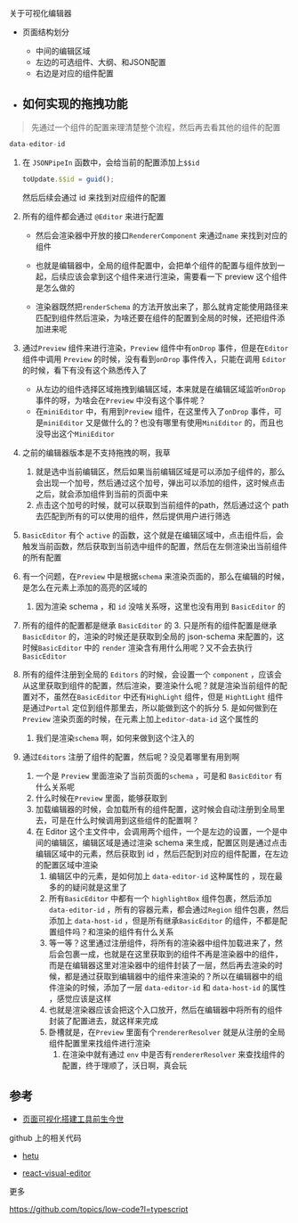 关于可视化编辑器

- 页面结构划分
  - 中间的编辑区域
  - 左边的可选组件、大纲、和JSON配置
  - 右边是对应的组件配置

- 如何实现的拖拽功能
  - 





> 先通过一个组件的配置来理清楚整个流程，然后再去看其他的组件的配置

```js
data-editor-id
```

1. 在 `JSONPipeIn` 函数中，会给当前的配置添加上`$$id` 

   ```js
   toUpdate.$$id = guid();
   ```

   然后后续会通过 id 来找到对应组件的配置

2. 所有的组件都会通过 `@Editor` 来进行配置

   - 然后会渲染器中开放的接口`RendererComponent` 来通过`name` 来找到对应的组件

   - 也就是编辑器中，全局的组件配置中，会把单个组件的配置与组件放到一起，后续应该会拿到这个组件来进行渲染，需要看一下 preview 这个组件是怎么做的
   - 渲染器既然把`renderSchema` 的方法开放出来了，那么就肯定能使用路径来匹配到组件然后渲染，为啥还要在组件的配置到全局的时候，还把组件添加进来呢 

3. 通过`Preview` 组件来进行渲染，`Preview` 组件中有`onDrop` 事件，但是在`Editor` 组件中调用 `Preview` 的时候，没有看到`onDrop` 事件传入，只能在调用 `Editor` 的时候，看下有没有这个熟悉传入了

   - 从左边的组件选择区域拖拽到编辑区域，本来就是在编辑区域监听`onDrop` 事件的呀，为啥会在`Preview` 中没有这个事件呢？
   - 在`miniEditor` 中，有用到`Preview` 组件，在这里传入了`onDrop` 事件，可是`miniEditor` 又是做什么的？也没有哪里有使用`MiniEditor` 的，而且也没导出这个`MiniEditor`  

4. 之前的编辑器版本是不支持拖拽的啊，我草

   1. 就是选中当前编辑区，然后如果当前编辑区域是可以添加子组件的，那么会出现一个加号，然后通过这个加号，弹出可以添加的组件，这时候点击之后，就会添加组件到当前的页面中来
   2. 点击这个加号的时候，就可以获取到当前组件的path，然后通过这个 path 去匹配到所有的可以使用的组件，然后提供用户进行筛选

5. `BasicEditor` 有个 `active` 的函数，这个就是在编辑区域中，点击组件后，会触发当前函数，然后获取到当前选中组件的配置，然后在左侧渲染出当前组件的所有配置

6. 有一个问题，在`Preview` 中是根据`schema` 来渲染页面的，那么在编辑的时候，是怎么在元素上添加的高亮的区域的

   1. 因为渲染 schema ，和 `id` 没啥关系呀，这里也没有用到 `BasicEditor` 的 
2. 所有的组件的配置都是继承 `BasicEditor` 的 
   3. 只是所有的组件配置是继承`BasicEditor` 的，渲染的时候还是获取到全局的 json-schema 来配置的，这时候`BasicEditor` 中的 `render` 渲染含有用什么用呢？又不会去执行`BasicEditor` 
4. 所有的组件注册到全局的 `Editors` 的时候，会设置一个 `component` ，应该会从这里获取到组件的配置，然后渲染，要渲染什么呢？就是渲染当前组件的配置对不，虽然在`BasicEditor` 中还有`HighLight` 组件，但是 `HightLight` 组件是通过`Portal` 定位到组件那里去，所以能做到这个的拆分
   5. 是如何做到在`Preview` 渲染页面的时候，在元素上加上`editor-data-id` 这个属性的

      1. 我们是渲染`schema` 啊，如何来做到这个注入的
6. 通过`Editors` 注册了组件的配置，然后呢？没见着哪里有用到啊
      1. 一个是 `Preview` 里面渲染了当前页面的`schema` ，可是和 `BasicEditor` 有什么关系呢
   2. 什么时候在`Preview` 里面，能够获取到
   7. 加载编辑器的时候，会加载所有的组件配置，这时候会自动注册到全局里去，可是在什么时候调用到这些组件的配置啊？
   8. 在 Editor 这个主文件中，会调用两个组件，一个是左边的设置，一个是中间的编辑区，编辑区域是通过渲染 schema 来生成，配置区则是通过点击编辑区域中的元素，然后获取到 id ，然后匹配到对应的组件配置，在左边的配置区域中渲染
      1. 编辑区中的元素，是如何加上 `data-editor-id` 这种属性的 ，现在最多的的疑问就是这里了
      2. 所有`BasicEditor` 中都有一个 `highlightBox` 组件包裹，然后添加 `data-editor-id` ，所有的容器元素，都会通过`Region` 组件包裹，然后添加上 `data-host-id` ，但是所有继承`BasicEditor` 的组件，不都是配置组件吗？和渲染的组件有什么关系
      3. 等一等？这里通过注册组件，将所有的渲染器中组件加载进来了，然后会包裹一成，也就是在这里获取到的组件不再是渲染器中的组件，而是在编辑器这里对渲染器中的组件封装了一层，然后再去渲染的时候，都是通过获取到编辑器中的组件来渲染的？所以在编辑器中的组件渲染的时候，添加了一层 `data-editor-id` 和 `data-host-id` 的属性 ，感觉应该是这样
      4. 也就是渲染器应该会把这个入口放开，然后在编辑器中将所有的组件封装了配置进去，就这样来完成
      5. 卧槽就是，在`Preview` 里面有个`rendererResolver` 就是从注册的全局组件配置里来找组件进行渲染
         1. 在渲染中就有通过 `env` 中是否有`rendererResolver` 来查找组件的配置，终于理顺了，沃日啊，真会玩
   



## 参考

- [页面可视化搭建工具前生今世](https://github.com/CntChen/cntchen.github.io/issues/15) 

github 上的相关代码

- [hetu](https://github.com/LianjiaTech/hetu)

-  [react-visual-editor](https://github.com/brick-design/react-visual-editor)



更多

https://github.com/topics/low-code?l=typescript

